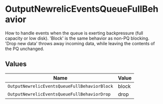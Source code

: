 # OutputNewrelicEventsQueueFullBehavior

How to handle events when the queue is exerting backpressure (full capacity or low disk). 'Block' is the same behavior as non-PQ blocking. 'Drop new data' throws away incoming data, while leaving the contents of the PQ unchanged.


## Values

| Name                                         | Value                                        |
| -------------------------------------------- | -------------------------------------------- |
| `OutputNewrelicEventsQueueFullBehaviorBlock` | block                                        |
| `OutputNewrelicEventsQueueFullBehaviorDrop`  | drop                                         |
